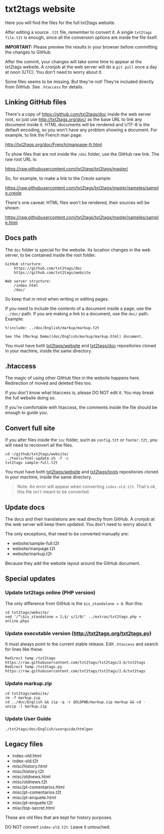 # txt2tags website

Here you will find the files for the full txt2tags website.

After editing a source `.t2t` file, remember to convert it.
A single `txt2tags file.t2t` is enough, since all the conversion
options are inside the file itself.

**IMPORTANT:** Please preview the results in your browser before
committing the changes to GitHub.

After the commit, your changes will take some time to appear at
the txt2tags website. A cronjob at the web server will do a
`git pull` once a day at noon (UTC). You don't need to worry about it.

Some files seems to be missing. But they're not! They're included
directly from GitHub. See `.htaccess` for details.

## Linking GitHub files 

There's a copy of https://github.com/txt2tags/doc inside the web server root,
so just use http://txt2tags.org/doc/
as the base URL to link any document inside it. HTML documents will be
rendered and UTF-8 is the default encoding, so you won't have any
problem showing a document. For example, to link the French man page:

http://txt2tags.org/doc/French/manpage-fr.html

To show files that are not inside the `/doc` folder, use the
GitHub raw link. The raw root URL is:

https://raw.githubusercontent.com/txt2tags/txt2tags/master/

So, for example, to make a link to the Creole sample:

https://raw.githubusercontent.com/txt2tags/txt2tags/master/samples/sample.creole

There's one caveat: HTML files won't be rendered, their sources will be shown:

https://raw.githubusercontent.com/txt2tags/txt2tags/master/samples/sample.html


## Docs path 

The `doc` folder is special for the website. Its location changes in
the web server, to be contained inside the root folder.

```
GitHub structure:
    https://github.com/txt2tags/doc
    https://github.com/txt2tags/website

Web server structure:
    /index.html
    /doc/
```

So keep that in mind when writing or editing pages.

If you need to include the contents of a document inside a page,
use the `../doc/` path. If you are making a link to a document, use
the `doc/` path. Example:

```
%!include: ../doc/English/markup/markup.t2t

See the [Markup Demo](doc/English/markup/markup.html) document.
```

You must have both [txt2tags/website](https://github.com/txt2tags/website)
and [txt2tags/doc](https://github.com/txt2tags/doc) repositories
cloned in your machine, inside the same directory.


## .htaccess 

The magic of using other GitHub files in the website happens here.
Redirection of moved and deleted files too.

If you don't know what htaccess is, please DO NOT edit it.
You may break the full website doing so.

If you're comfortable with htaccess, the comments inside the file
should be enough to guide you.

## Convert full site 

If you alter files inside the `inc` folder, such as `config.t2t` or
`footer.t2t`, you will need to reconvert all the files.

```
cd ~/github/txt2tags/website/
../tools/html-update.sh -f -c
txt2tags sample-full.t2t
```

You must have both [txt2tags/website](https://github.com/txt2tags/website)
and [txt2tags/tools](https://github.com/txt2tags/tools) repositories
cloned in your machine, inside the same directory.

> Note: An error will appear when converting `index-old.t2t`.
> That's ok, this file isn't meant to be converted.

## Update docs 

The docs and their translations are read directly from GitHub. A cronjob
at the web server will keep them updated. You don't need to worry
about it.

The only exceptions, that need to be converted manually are:

- website/sample-full.t2t
- website/manpage.t2t
- website/markup.t2t

Because they add the website layout around the GitHub document.

## Special updates 

### Update txt2tags online (PHP version)

The only difference from GitHub is the `$is_standalone = 0`. Run this:

```
cd txt2tags/website/
sed '/^\$is_standalone = 1;$/ s/1/0/' ../extras/txt2tags.php > online.phps
```

### Update executable version (http://txt2tags.org/txt2tags.py)

It must always point to the current stable release.
Edit `.htaccess` and search for lines like these:

```
Redirect temp /txt2tags     https://raw.githubusercontent.com/txt2tags/txt2tags/2.6/txt2tags
Redirect temp /txt2tags.py  https://raw.githubusercontent.com/txt2tags/txt2tags/2.6/txt2tags
```

### Update markup.zip

```
cd txt2tags/website/
rm -f markup.zip
cd ../doc/English && zip -q -r $OLDPWD/markup.zip markup && cd -
unzip -l markup.zip
```

### Update User Guide

```
./txt2tags/doc/English/userguide/htmlgen
```

## Legacy files 

- index-old.html
- index-old.t2t
- misc/history.html
- misc/history.t2t
- misc/oldnews.html
- misc/oldnews.t2t
- misc/pt-comentarios.html
- misc/pt-comentarios.t2t
- misc/pt-enquete.html
- misc/pt-enquete.t2t
- misc/top-secret.html

These are old files that are kept for history purposes.

DO NOT convert `index-old.t2t`. Leave it untouched.

